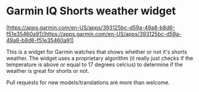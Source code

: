 # Garmin IQ Shorts weather widget

[https://apps.garmin.com/en-US/apps/393125bc-d59a-49a8-b8d6-f51e35460a91](https://apps.garmin.com/en-US/apps/393125bc-d59a-49a8-b8d6-f51e35460a91)

This is a widget for Garmin watches that shows whether or not it's shorts weather. The widget uses a proprietary algorithm (it really just checks if the temperature is above or equal to 17 degrees celcius) to determine if the weather is great for shorts or not.

Pull requests for new models/translations are more than welcome.
